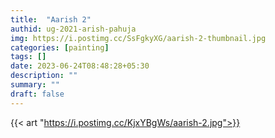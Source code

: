 ```yaml
---
title:  "Aarish 2"
authid: ug-2021-arish-pahuja
img: https://i.postimg.cc/SsFgkyXG/aarish-2-thumbnail.jpg
categories: [painting]
tags: []
date: 2023-06-24T08:48:28+05:30
description: ""
summary: ""
draft: false
---
```


{{< art "https://i.postimg.cc/KjxYBgWs/aarish-2.jpg">}}